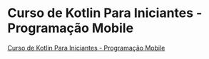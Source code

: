 # Curso de Kotlin Para Iniciantes - Programação Mobile
[Curso de Kotlin Para Iniciantes - Programação Mobile](https://www.youtube.com/playlist?list=PLizN3WA8HR1z1HJy0uSjNe4zhmzJNplb3)
